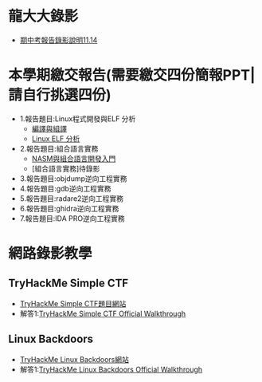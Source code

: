 # 龍大大錄影


- [期中考報告錄影說明11.14](https://youtu.be/G-EqiKtVf4U)

# 本學期繳交報告(需要繳交四份簡報PPT|請自行挑選四份)
- 1.報告題目:Linux程式開發與ELF 分析
  - [編譯與組譯](https://youtu.be/oWugDwITzLg)
  - [Linux ELF 分析](https://youtu.be/gjcgiL0i02Q)
- 2.報告題目:組合語言實務
  - [NASM與組合語言開發入門](https://youtu.be/1aWERf19I5A)
  - [組合語言實務]待錄影
- 3.報告題目:objdump逆向工程實務
- 4.報告題目:gdb逆向工程實務
- 5.報告題目:radare2逆向工程實務
- 6.報告題目:ghidra逆向工程實務
- 7.報告題目:IDA PRO逆向工程實務
 
# 網路錄影教學
## TryHackMe Simple CTF
- [TryHackMe Simple CTF題目網站](https://tryhackme.com/room/easyctf)
- 解答1:[TryHackMe Simple CTF Official Walkthrough](https://www.youtube.com/watch?v=mItfrdyE1U4)

## Linux Backdoors
- [TryHackMe Linux Backdoors網站](https://tryhackme.com/room/linuxbackdoors)
- 解答1:[TryHackMe Linux Backdoors Official Walkthrough](https://www.youtube.com/watch?v=-xHk7N3vF-A)
